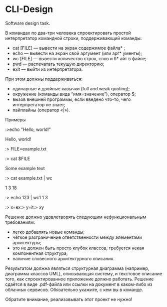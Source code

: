 # CLI-Design
Software design task.

В командах по два-три человека спроектировать простой интерпретатор командной строки, поддерживающий команды:

* cat [FILE] — вывести на экран содержимое файла* ;
* echo — вывести на экран свой аргумент (или арг* ументы);
* wc [FILE] — вывести количество строк, слов и б* айт в файле;
* pwd — распечатать текущую директорию;
* exit — выйти из интерпретатора.

При этом должны поддерживаться:

* одинарные и двойные кавычки (full and weak quoting);
* окружение (команды вида “имя=значение”), оператор $;
* вызов внешней программы, если введено что-то, чего интерпретатор не знает;
* пайплайны (оператор «|»).

Примеры

:>echo "Hello, world!"

Hello, world!

:> FILE=example.txt

:> cat $FILE

Some example text

:> cat example.txt | wc

1 3 18

:> echo 123 | wc1 1 3

:> x=ex:> y=it:> $x$y


Решение должно удовлетворять следующим нефункциональным требованиям:

* легко добавлять новые команды;
* чёткое разграничение ответственности между элементами архитектуры;
* это не должен быть просто клубок классов, требуется некая компонентная структура;
* наличие словесного архитектурного описания.

Результатом должна являться структурная диаграмма (например, диаграмма классов UML), описывающая систему, и текстовое описание того, как спроектированное приложение должно работать. Решение сдаётся в виде .pdf-файла или ссылки на документ в каком-либо из облачных сервисов. Обязательно укажите, с кем вы в команде.

Обратите внимание, реализовывать этот проект не нужно!

